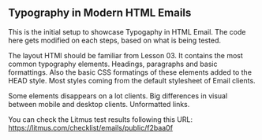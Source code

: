 ## Typography in Modern HTML Emails

This is the initial setup to showcase Typogaphy in HTML Email. The code here gets modified on each steps, based on what is being tested.

The layout HTMl should be familiar from Lesson 03. It contains the most common typography elements. Headings, paragraphs and basic formattings. Also the basic CSS formatings of these elements added to the HEAD style. Most styles coming from the default stylesheet of Email clients.

Some elements disappears on a lot clients. Big differences in visual between mobile and desktop clients. Unformatted links.

You can check the Litmus test results following this URL:
https://litmus.com/checklist/emails/public/f2baa0f